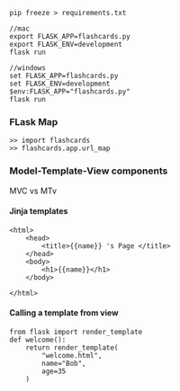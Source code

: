 
```
pip freeze > requirements.txt
```

```
//mac
export FLASK_APP=flashcards.py
export FLASK_ENV=development
flask run

//windows
set FLASK_APP=flashcards.py
set FLASK_ENV=development
$env:FLASK_APP="flashcards.py"
flask run
```


### FLask Map

```
>> import flashcards
>> flashcards.app.url_map
```

### Model-Template-View components
MVC vs MTv

#### Jinja templates 

```
<html>
    <head>
        <title>{{name}} 's Page </title>
    </head>
    <body>
        <h1>{{name}}</h1>
    </body>

</html>
```

#### Calling a template from view

```
from flask import render_template
def welcome():
    return render_template(
        "welcome.html",
        name="Bob",
        age=35
    )
```